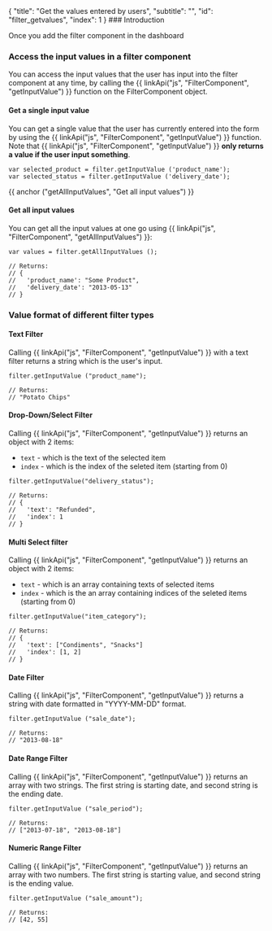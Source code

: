 <meta>
{
	"title": "Get the values entered by users",
	"subtitle": "",
	"id": "filter_getvalues",
	"index": 1
}
</meta>
### Introduction

Once you add the filter component in the dashboard

### Access the input values in a filter component

You can access the input values that the user has input into the filter component at any time, by calling the {{ linkApi("js", "FilterComponent", "getInputValue") }} function on the FilterComponent object.

#### Get a single input value

You can get a single value that the user has currently entered into the form by using the {{ linkApi("js", "FilterComponent", "getInputValue") }} function. Note that {{ linkApi("js", "FilterComponent", "getInputValue") }} **only returns a value if the user input something**.

~~~
var selected_product = filter.getInputValue ('product_name');
var selected_status = filter.getInputValue ('delivery_date');
~~~
{{ anchor ("getAllInputValues", "Get all input values") }}
#### Get all input values

You can get all the input values at one go using {{ linkApi("js", "FilterComponent", "getAllInputValues") }}:

~~~
var values = filter.getAllInputValues ();

// Returns:
// {
//   'product_name': "Some Product",
//   'delivery_date': "2013-05-13"
// }
~~~

### Value format of different filter types

#### Text Filter

Calling {{ linkApi("js", "FilterComponent", "getInputValue") }} with a text filter returns a string which is the user's input.

~~~
filter.getInputValue ("product_name");

// Returns:
// "Potato Chips"
~~~

#### Drop-Down/Select Filter

Calling {{ linkApi("js", "FilterComponent", "getInputValue") }} returns an object with 2 items:

* `text` - which is the text of the selected item
* `index` - which is the index of the seleted item (starting from 0)

~~~
filter.getInputValue("delivery_status");

// Returns:
// {
//   'text': "Refunded",
//   'index': 1
// }
~~~


#### Multi Select filter

Calling {{ linkApi("js", "FilterComponent", "getInputValue") }} returns an object with 2 items:

* `text` - which is an array containing texts of selected items
* `index` - which is the an array containing indices of the seleted items (starting from 0)

~~~
filter.getInputValue("item_category");

// Returns:
// {
//   'text': ["Condiments", "Snacks"]
//   'index': [1, 2]
// }
~~~

#### Date Filter

Calling {{ linkApi("js", "FilterComponent", "getInputValue") }} returns a string with date formatted in "YYYY-MM-DD" format.

~~~
filter.getInputValue ("sale_date");

// Returns:
// "2013-08-18"
~~~

#### Date Range Filter

Calling {{ linkApi("js", "FilterComponent", "getInputValue") }} returns an array with two strings. The first string is starting date, and second string is the ending date.

~~~
filter.getInputValue ("sale_period");

// Returns:
// ["2013-07-18", "2013-08-18"]
~~~

#### Numeric Range Filter

Calling {{ linkApi("js", "FilterComponent", "getInputValue") }} returns an array with two numbers. The first string is starting value, and second string is the ending value.

~~~
filter.getInputValue ("sale_amount");

// Returns:
// [42, 55]
~~~
